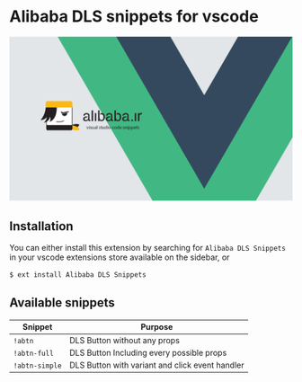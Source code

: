 # Alibaba DLS snippets for vscode

![alibaba dls snippets repository cover](https://raw.githubusercontent.com/alibaba-aero/alibaba-dls-snippets/main/images/cover.png?token=ALJDDSUFQRCNRHLMZ4NOERDBJRRW4)

## Installation

You can either install this extension by searching for `Alibaba DLS Snippets` in your vscode extensions store available on the sidebar, or

```bash
$ ext install Alibaba DLS Snippets
```

## Available snippets

| Snippet        | Purpose                                         |
| -------------- | ----------------------------------------------- |
| `!abtn`        | DLS Button without any props                    |
| `!abtn-full`   | DLS Button Including every possible props       |
| `!abtn-simple` | DLS Button with variant and click event handler |
